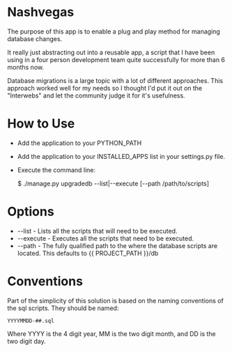 # Nashvegas 

The purpose of this app is to enable a plug and play method for managing database changes.

It really just abstracting out into a reusable app, a script that I have been using in a 
four person development team quite successfully for more than 6 months now.  

Database migrations is a large topic with a lot of different approaches.  This approach 
worked well for my needs so I thought I'd put it out on the "Interwebs" and let the 
community judge it for it's usefulness.

# How to Use

* Add the application to your PYTHON_PATH
* Add the application to your INSTALLED_APPS list in your settings.py file.
* Execute the command line:

    $ ./manage.py upgradedb --list|--execute [--path /path/to/scripts]

# Options

* --list - Lists all the scripts that will need to be executed.
* --execute - Executes all the scripts that need to be executed.
* --path - The fully qualified path to the where the database scripts are located.
           This defaults to {{ PROJECT_PATH }}/db

# Conventions

Part of the simplicity of this solution is based on the naming conventions of the sql
scripts.  They should be named:

    YYYYMMDD-##.sql

Where YYYY is the 4 digit year, MM is the two digit month, and DD is the two digit day.